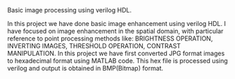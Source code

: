 Basic image processing using verilog HDL.

In this project we have done basic image enhancement using verilog HDL. I have focused on image enhancement in the spatial domain, with particular reference to point processing methods like: BRIGHTNESS OPERATION, INVERTING IMAGES, THRESHOLD OPERATION, CONTRAST MANIPULATION. In this project we have first converted JPG format images to hexadecimal format using MATLAB code. This hex file is processed using verilog and output is obtained in BMP(Bitmap) format. 
